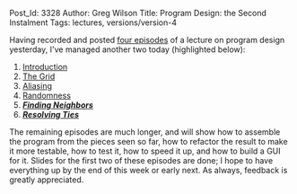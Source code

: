 Post_Id: 3328
Author: Greg Wilson
Title: Program Design: the Second Instalment
Tags: lectures, versions/version-4

<p>Having recorded and posted <a href="{{root_path}}/blog/2010/05/program-design-the-first-third.html">four episodes</a> of a lecture on program design yesterday, I've managed another two today (highlighted below):</p>
<ol>
<li><a href="/4_0/invperc/intro.html">Introduction</a></li>
<li><a href="/4_0/invperc/grid.html">The Grid</a></li>
<li><a href="/4_0/invperc/aliasing.html">Aliasing</a></li>
<li><a href="/4_0/invperc/random.html">Randomness</a></li>
<li><em><strong><a href="/4_0/invperc/neighbors.html">Finding Neighbors</a></strong></em></li>
<li><em><strong><a href="/4_0/invperc/ties.html">Resolving Ties</a></strong></em></li>
</ol>
<p>The remaining episodes are much longer, and will show how to assemble the program from the pieces seen so far, how to refactor the result to make it more testable, how to test it, how to speed it up, and how to build a GUI for it.  Slides for the first two of these episodes are done; I hope to have everything up by the end of this week or early next. As always, feedback is greatly appreciated.</p>
